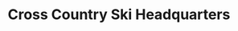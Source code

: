 ---
title: "Cross Country Ski Headquarters"
url: /roscommon/cross-country-ski-headquarters/
shop: ticket
---